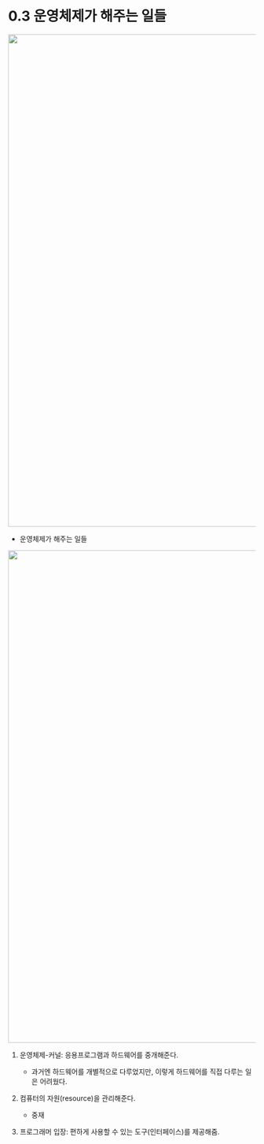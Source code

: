 # 0.3 운영체제가 해주는 일들

<img src="https://github.com/uber9ma/following_C/blob/master/images/comp4.png?raw=true" width="1000">

* 운영체제가 해주는 일들
<img src="https://github.com/uber9ma/following_C/blob/master/images/comp5.png?raw=true" width="1000">

1. 운영체제-커널: 응용프로그램과 하드웨어를 중개해준다.
    - 과거엔 하드웨어를 개별적으로 다루었지만, 이렇게 하드웨어를 직접 다루는 일은 어려웠다.

2. 컴퓨터의 자원(resource)을 관리해준다.
    - 중재

3. 프로그래머 입장: 편하게 사용할 수 있는 도구(인터페이스)를 제공해줌.
